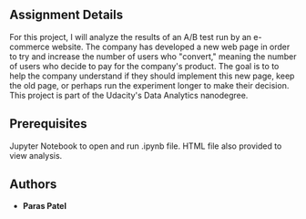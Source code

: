 ## Assignment Details

For this project, I will analyze the results of an A/B test run by an e-commerce website. The company has developed a new web page in order to try and increase the number of users who "convert," meaning the number of users who decide to pay for the company's product. The goal is to to help the company understand if they should implement this new page, keep the old page, or perhaps run the experiment longer to make their decision. This project is part of the Udacity's Data Analytics nanodegree.

## Prerequisites 

Jupyter Notebook to open and run .ipynb file. HTML file also provided to view analysis.

## Authors

* **Paras Patel**
